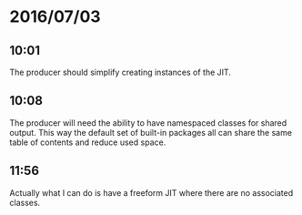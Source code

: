 # 2016/07/03

## 10:01

The producer should simplify creating instances of the JIT.

## 10:08

The producer will need the ability to have namespaced classes for shared
output. This way the default set of built-in packages all can share the same
table of contents and reduce used space.

## 11:56

Actually what I can do is have a freeform JIT where there are no associated
classes.

